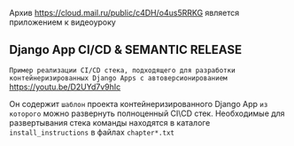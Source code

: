 Архив https://cloud.mail.ru/public/c4DH/o4us5RRKG является приложением к видеоуроку
## Django App CI/CD & SEMANTIC RELEASE
``Пример реализации CI/CD стека, подходящего для разработки контейнеризированных Django Apps с автоверсионированием``
https://youtu.be/D2UYd7v9hIc

Он содержит ``шаблон``  проекта контейнеризированного Django App ``из которого`` можно развернуть полноценный CI\CD стек.
Необходимые для развертывания стека команды находятся в каталоге ``install_instructions`` в файлах ``chapter*.txt``
